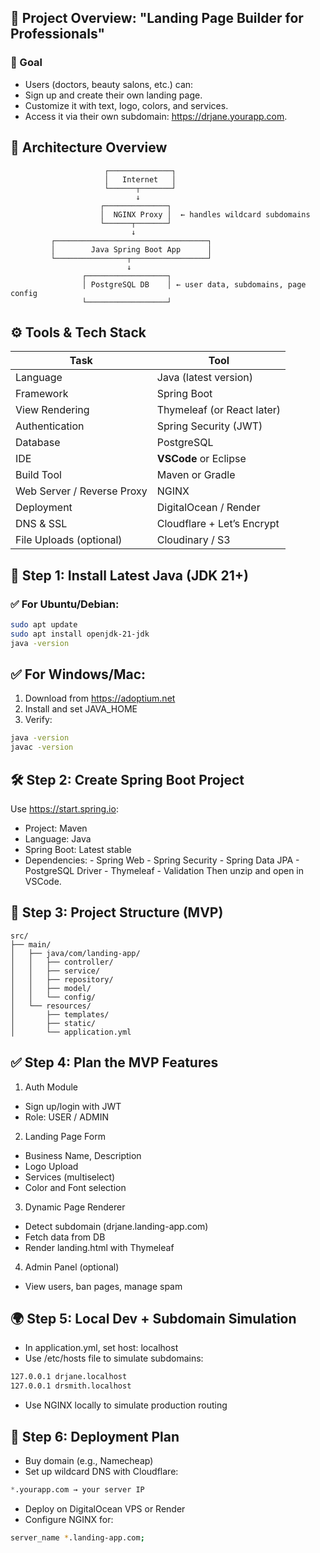 ## 🧱 Project Overview: "Landing Page Builder for Professionals"

### 🎯 Goal

- Users (doctors, beauty salons, etc.) can:
- Sign up and create their own landing page.
- Customize it with text, logo, colors, and services.
- Access it via their own subdomain: https://drjane.yourapp.com.

## 🧩 Architecture Overview

```text
                     ┌──────────────┐
                     │   Internet   │
                     └──────┬───────┘
                            ↓
                    ┌──────────────┐
                    │  NGINX Proxy │  ← handles wildcard subdomains
                    └──────┬───────┘
                           ↓
         ┌──────────────────────────────────┐
         │        Java Spring Boot App      │
         └────────────────┬─────────────────┘
                          ↓
                ┌──────────────────┐
                │ PostgreSQL DB    │ ← user data, subdomains, page config
                └──────────────────┘
```

## ⚙️ Tools & Tech Stack

| Task                       | Tool                       |
| -------------------------- | -------------------------- |
| Language                   | Java (latest version)      |
| Framework                  | Spring Boot                |
| View Rendering             | Thymeleaf (or React later) |
| Authentication             | Spring Security (JWT)      |
| Database                   | PostgreSQL                 |
| IDE                        | **VSCode** or Eclipse      |
| Build Tool                 | Maven or Gradle            |
| Web Server / Reverse Proxy | NGINX                      |
| Deployment                 | DigitalOcean / Render      |
| DNS & SSL                  | Cloudflare + Let’s Encrypt |
| File Uploads (optional)    | Cloudinary / S3            |

## 🔧 Step 1: Install Latest Java (JDK 21+)

### ✅ For Ubuntu/Debian:

```bash
sudo apt update
sudo apt install openjdk-21-jdk
java -version
```

## ✅ For Windows/Mac:

1. Download from https://adoptium.net
2. Install and set JAVA_HOME
3. Verify:

```bash
java -version
javac -version
```

## 🛠️ Step 2: Create Spring Boot Project

Use https://start.spring.io:

- Project: Maven
- Language: Java
- Spring Boot: Latest stable
- Dependencies: - Spring Web - Spring Security - Spring Data JPA - PostgreSQL Driver - Thymeleaf - Validation
  Then unzip and open in VSCode.

## 📁 Step 3: Project Structure (MVP)

```text
src/
├── main/
│   ├── java/com/landing-app/
│   │   ├── controller/
│   │   ├── service/
│   │   ├── repository/
│   │   ├── model/
│   │   └── config/
│   └── resources/
│       ├── templates/
│       ├── static/
│       └── application.yml

```

## ✅ Step 4: Plan the MVP Features

1. Auth Module

- Sign up/login with JWT
- Role: USER / ADMIN

2. Landing Page Form

- Business Name, Description
- Logo Upload
- Services (multiselect)
- Color and Font selection

3. Dynamic Page Renderer

- Detect subdomain (drjane.landing-app.com)
- Fetch data from DB
- Render landing.html with Thymeleaf

4. Admin Panel (optional)

- View users, ban pages, manage spam

## 🌍 Step 5: Local Dev + Subdomain Simulation

- In application.yml, set host: localhost
- Use /etc/hosts file to simulate subdomains:

```bash
127.0.0.1 drjane.localhost
127.0.0.1 drsmith.localhost
```

- Use NGINX locally to simulate production routing

## 🚀 Step 6: Deployment Plan

- Buy domain (e.g., Namecheap)
- Set up wildcard DNS with Cloudflare:

```sql
*.yourapp.com → your server IP
```

- Deploy on DigitalOcean VPS or Render
- Configure NGINX for:

```bash
server_name *.landing-app.com;
```
